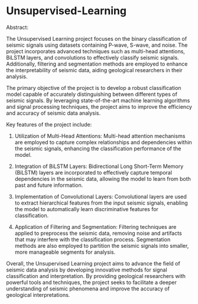# Unsupervised-Learning
Abstract:

The Unsupervised Learning project focuses on the binary classification of seismic signals using datasets containing P-wave, S-wave, and noise. The project incorporates advanced techniques such as multi-head attentions, BiLSTM layers, and convolutions to effectively classify seismic signals. Additionally, filtering and segmentation methods are employed to enhance the interpretability of seismic data, aiding geological researchers in their analysis.

The primary objective of the project is to develop a robust classification model capable of accurately distinguishing between different types of seismic signals. By leveraging state-of-the-art machine learning algorithms and signal processing techniques, the project aims to improve the efficiency and accuracy of seismic data analysis.

Key features of the project include:

1. Utilization of Multi-Head Attentions: Multi-head attention mechanisms are employed to capture complex relationships and dependencies within the seismic signals, enhancing the classification performance of the model.

2. Integration of BiLSTM Layers: Bidirectional Long Short-Term Memory (BiLSTM) layers are incorporated to effectively capture temporal dependencies in the seismic data, allowing the model to learn from both past and future information.

3. Implementation of Convolutional Layers: Convolutional layers are used to extract hierarchical features from the input seismic signals, enabling the model to automatically learn discriminative features for classification.

4. Application of Filtering and Segmentation: Filtering techniques are applied to preprocess the seismic data, removing noise and artifacts that may interfere with the classification process. Segmentation methods are also employed to partition the seismic signals into smaller, more manageable segments for analysis.

Overall, the Unsupervised Learning project aims to advance the field of seismic data analysis by developing innovative methods for signal classification and interpretation. By providing geological researchers with powerful tools and techniques, the project seeks to facilitate a deeper understanding of seismic phenomena and improve the accuracy of geological interpretations.

